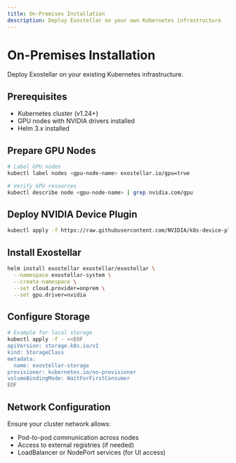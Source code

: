 ```yaml
---
title: On-Premises Installation
description: Deploy Exostellar on your own Kubernetes infrastructure
---
```


# On-Premises Installation

Deploy Exostellar on your existing Kubernetes infrastructure.

## Prerequisites

- Kubernetes cluster (v1.24+)
- GPU nodes with NVIDIA drivers installed
- Helm 3.x installed

## Prepare GPU Nodes

```bash
# Label GPU nodes
kubectl label nodes <gpu-node-name> exostellar.io/gpu=true

# Verify GPU resources
kubectl describe node <gpu-node-name> | grep nvidia.com/gpu
```

## Deploy NVIDIA Device Plugin

```bash
kubectl apply -f https://raw.githubusercontent.com/NVIDIA/k8s-device-plugin/v0.14.1/nvidia-device-plugin.yml
```

## Install Exostellar

```bash
helm install exostellar exostellar/exostellar \
  --namespace exostellar-system \
  --create-namespace \
  --set cloud.provider=onprem \
  --set gpu.driver=nvidia
```

## Configure Storage

```bash
# Example for local storage
kubectl apply -f - <<EOF
apiVersion: storage.k8s.io/v1
kind: StorageClass
metadata:
  name: exostellar-storage
provisioner: kubernetes.io/no-provisioner
volumeBindingMode: WaitForFirstConsumer
EOF
```

## Network Configuration

Ensure your cluster network allows:
- Pod-to-pod communication across nodes
- Access to external registries (if needed)
- LoadBalancer or NodePort services (for UI access)
